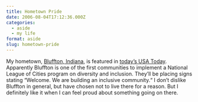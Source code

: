 ```yaml
---
title: Hometown Pride
date: 2006-08-04T17:12:36.000Z
categories:
  - aside
  - my life
format: aside
slug: hometown-pride
---
```


My hometown, [Bluffton, Indiana][1], is featured in [today’s USA
Today][2]. Apparently Bluffton is one of the first communities
to implement a National League of Cities program on diversity
and inclusion. They’ll be placing signs stating “Welcome. We are
building an inclusive community.“ I don’t dislike Bluffton in
general, but have chosen not to live there for a reason. But I
definitely like it when I can feel proud about something going
on there.

[1]: http://en.wikipedia.org/wiki/Bluffton%2C_Indiana
[2]: https://web.archive.org/web/20061020232237/http://www.usatoday.com/news/nation/2006-08-03-inclusive-inside_x.htm

